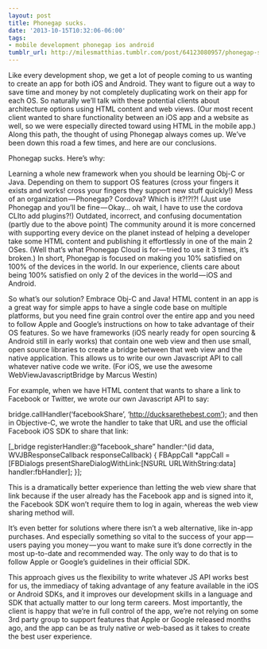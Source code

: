 ```yaml
---
layout: post
title: Phonegap sucks.
date: '2013-10-15T10:32:06-06:00'
tags:
- mobile development phonegap ios android
tumblr_url: http://milesmatthias.tumblr.com/post/64123080957/phonegap-sucks
---
```

Like every development shop, we get a lot of people coming to us wanting to create an app for both iOS and Android. They want to figure out a way to save time and money by not completely duplicating work on their app for each OS. So naturally we’ll talk with these potential clients about architecture options using HTML content and web views. (Our most recent client wanted to share functionality between an iOS app and a website as well, so we were especially directed toward using HTML in the mobile app.) Along this path, the thought of using Phonegap always comes up. We’ve been down this road a few times, and here are our conclusions.

Phonegap sucks. Here’s why:

Learning a whole new framework when you should be learning Obj-C or Java.
Depending on them to support OS features (cross your fingers it exists and works! cross your fingers they support new stuff quickly!)
Mess of an organization — Phonegap? Cordova? Which is it?!?!?! (Just use Phonegap and you’ll be fine — Okay… oh wait, I have to use the cordova CLIto add plugins?!)
Outdated, incorrect, and confusing documentation (partly due to the above point)
The community around it is more concerned with supporting every device on the planet instead of helping a developer take some HTML content and publishing it effortlessly in one of the main 2 OSes. (Well that’s what Phonegap Cloud is for — tried to use it 3 times, it’s broken.)
In short, Phonegap is focused on making you 10% satisfied on 100% of the devices in the world. In our experience, clients care about being 100% satisfied on only 2 of the devices in the world — iOS and Android.

So what’s our solution? Embrace Obj-C and Java! HTML content in an app is a great way for simple apps to have a single code base on multiple platforms, but you need fine grain control over the entire app and you need to follow Apple and Google’s instructions on how to take advantage of their OS features. So we have frameworks (iOS nearly ready for open sourcing & Android still in early works) that contain one web view and then use small, open source libraries to create a bridge between that web view and the native application. This allows us to write our own Javascript API to call whatever native code we write. (For iOS, we use the awesome WebViewJavascriptBridge by Marcus Westin)

For example, when we have HTML content that wants to share a link to Facebook or Twitter, we wrote our own Javascript API to say:

bridge.callHandler(‘facebookShare’, ‘http://ducksarethebest.com’);
and then in Objective-C, we wrote the handler to take that URL and use the official Facebook iOS SDK to share that link:

[_bridge registerHandler:@”facebook_share” handler:^(id data, WVJBResponseCallback responseCallback) {
FBAppCall *appCall = [FBDialogs presentShareDialogWithLink:[NSURL URLWithString:data] handler:fbHandler];
}];

This is a dramatically better experience than letting the web view share that link because if the user already has the Facebook app and is signed into it, the Facebook SDK won’t require them to log in again, whereas the web view sharing method will.

It’s even better for solutions where there isn’t a web alternative, like in-app purchases. And especially something so vital to the success of your app — users paying you money — you want to make sure it’s done correctly in the most up-to-date and recommended way. The only way to do that is to follow Apple or Google’s guidelines in their official SDK.

This approach gives us the flexibility to write whatever JS API works best for us, the immediacy of taking advantage of any feature available in the iOS or Android SDKs, and it improves our development skills in a language and SDK that actually matter to our long term careers. Most importantly, the client is happy that we’re in full control of the app, we’re not relying on some 3rd party group to support features that Apple or Google released months ago, and the app can be as truly native or web-based as it takes to create the best user experience.
